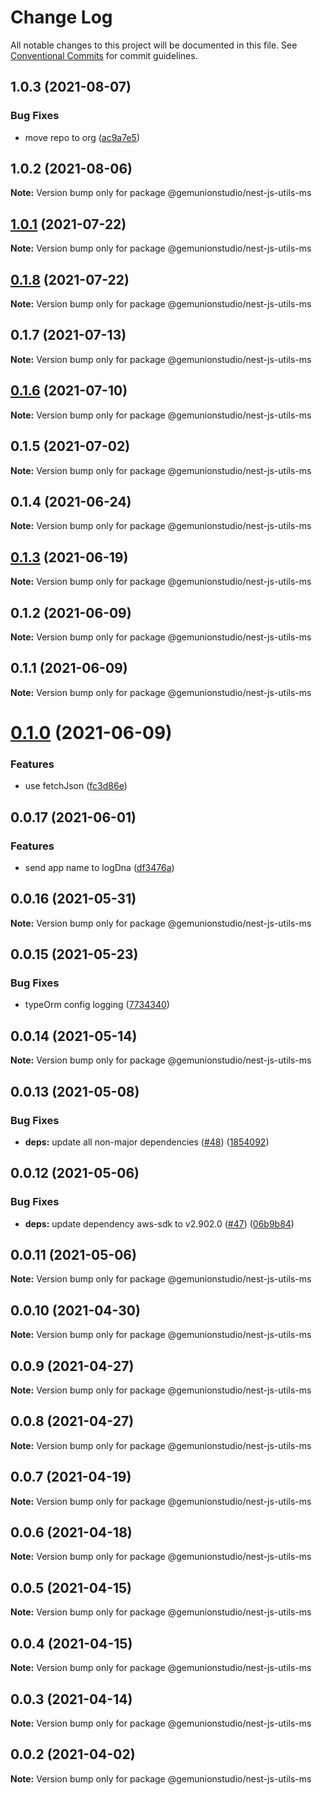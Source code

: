 # Change Log

All notable changes to this project will be documented in this file.
See [Conventional Commits](https://conventionalcommits.org) for commit guidelines.

## 1.0.3 (2021-08-07)


### Bug Fixes

* move repo to org ([ac9a7e5](https://github.com/gemunionstudio/common-packages/commit/ac9a7e51e47bf69ef30b19abbc67274405c13200))





## 1.0.2 (2021-08-06)

**Note:** Version bump only for package @gemunionstudio/nest-js-utils-ms





## [1.0.1](https://github.com/gemunionstudio/common-packages/compare/@gemunionstudio/nest-js-utils-ms@0.1.8...@gemunionstudio/nest-js-utils-ms@1.0.1) (2021-07-22)

**Note:** Version bump only for package @gemunionstudio/nest-js-utils-ms





## [0.1.8](https://github.com/gemunionstudio/common-packages/compare/@gemunionstudio/nest-js-utils-ms@0.1.7...@gemunionstudio/nest-js-utils-ms@0.1.8) (2021-07-22)

**Note:** Version bump only for package @gemunionstudio/nest-js-utils-ms





## 0.1.7 (2021-07-13)

**Note:** Version bump only for package @gemunionstudio/nest-js-utils-ms





## [0.1.6](https://github.com/gemunionstudio/common-packages/compare/@gemunionstudio/nest-js-utils-ms@0.1.5...@gemunionstudio/nest-js-utils-ms@0.1.6) (2021-07-10)

**Note:** Version bump only for package @gemunionstudio/nest-js-utils-ms





## 0.1.5 (2021-07-02)

**Note:** Version bump only for package @gemunionstudio/nest-js-utils-ms





## 0.1.4 (2021-06-24)

**Note:** Version bump only for package @gemunionstudio/nest-js-utils-ms





## [0.1.3](https://github.com/gemunionstudio/common-packages/compare/@gemunionstudio/nest-js-utils-ms@0.1.2...@gemunionstudio/nest-js-utils-ms@0.1.3) (2021-06-19)

**Note:** Version bump only for package @gemunionstudio/nest-js-utils-ms





## 0.1.2 (2021-06-09)

**Note:** Version bump only for package @gemunionstudio/nest-js-utils-ms





## 0.1.1 (2021-06-09)

**Note:** Version bump only for package @gemunionstudio/nest-js-utils-ms





# [0.1.0](https://github.com/gemunionstudio/common-packages/compare/@gemunionstudio/nest-js-utils-ms@0.0.17...@gemunionstudio/nest-js-utils-ms@0.1.0) (2021-06-09)


### Features

* use fetchJson ([fc3d86e](https://github.com/gemunionstudio/common-packages/commit/fc3d86e0a27e2cf4387d8706222abae24bde9b16))





## 0.0.17 (2021-06-01)


### Features

* send app name to logDna ([df3476a](https://github.com/gemunionstudio/common-packages/commit/df3476a4a17098fdf80f99cf2400d114cd4e47ad))





## 0.0.16 (2021-05-31)

**Note:** Version bump only for package @gemunionstudio/nest-js-utils-ms





## 0.0.15 (2021-05-23)


### Bug Fixes

* typeOrm config logging ([7734340](https://github.com/gemunionstudio/common-packages/commit/77343402c7e0c63d3d19bfc55df29b961f68eaaa))





## 0.0.14 (2021-05-14)

**Note:** Version bump only for package @gemunionstudio/nest-js-utils-ms





## 0.0.13 (2021-05-08)


### Bug Fixes

* **deps:** update all non-major dependencies ([#48](https://github.com/gemunionstudio/common-packages/issues/48)) ([1854092](https://github.com/gemunionstudio/common-packages/commit/1854092c4d51e9ec43aa1d75bb43037c21b11630))





## 0.0.12 (2021-05-06)


### Bug Fixes

* **deps:** update dependency aws-sdk to v2.902.0 ([#47](https://github.com/gemunionstudio/common-packages/issues/47)) ([06b9b84](https://github.com/gemunionstudio/common-packages/commit/06b9b845709c6eb67b7e04277f86ecb9bf19fc73))





## 0.0.11 (2021-05-06)

**Note:** Version bump only for package @gemunionstudio/nest-js-utils-ms





## 0.0.10 (2021-04-30)

**Note:** Version bump only for package @gemunionstudio/nest-js-utils-ms





## 0.0.9 (2021-04-27)

**Note:** Version bump only for package @gemunionstudio/nest-js-utils-ms





## 0.0.8 (2021-04-27)

**Note:** Version bump only for package @gemunionstudio/nest-js-utils-ms





## 0.0.7 (2021-04-19)

**Note:** Version bump only for package @gemunionstudio/nest-js-utils-ms





## 0.0.6 (2021-04-18)

**Note:** Version bump only for package @gemunionstudio/nest-js-utils-ms





## 0.0.5 (2021-04-15)

**Note:** Version bump only for package @gemunionstudio/nest-js-utils-ms





## 0.0.4 (2021-04-15)

**Note:** Version bump only for package @gemunionstudio/nest-js-utils-ms





## 0.0.3 (2021-04-14)

**Note:** Version bump only for package @gemunionstudio/nest-js-utils-ms





## 0.0.2 (2021-04-02)

**Note:** Version bump only for package @gemunionstudio/nest-js-utils-ms
